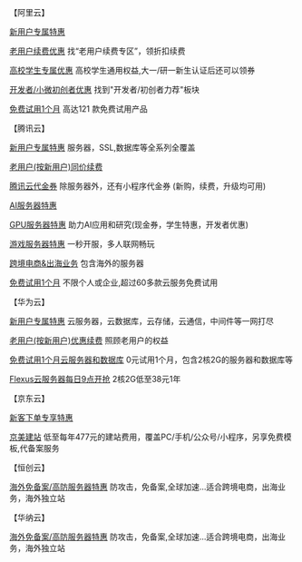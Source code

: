 【阿里云】

[新用户专属特惠](https://promotion.aliyun.com/ntms/yunparter/invite.html?userCode=pjo6tbnk)

[老用户续费优惠](https://www.aliyun.com/activity/chaopinyingxiao?userCode=pjo6tbnk)      找“老用户续费专区”，领折扣续费

[高校学生专属优惠](https://university.aliyun.com/mobile?userCode=pjo6tbnk)    高校学生通用权益,大一/研一新生认证后还可以领券

[开发者/小微初创者优惠](https://www.aliyun.com/daily-act/ecs/activity_selection?userCode=pjo6tbnk)  找到"开发者/初创者力荐"板块

[免费试用1个月](https://free.aliyun.com/?userCode=pjo6tbnk)    高达121 款免费试用产品

【腾讯云】

[新用户专属特惠](https://curl.qcloud.com/RUAiW2Y9)   服务器，SSL,数据库等全系列全覆盖

[老用户(按新用户)同价续费](https://curl.qcloud.com/nfV5LuAG)

[腾讯云代金券](https://curl.qcloud.com/RyNQxL1C)     除服务器外，还有小程序代金券 (新购，续费，升级均可用)

[AI服务器特惠](https://curl.qcloud.com/d9WxZIp3)

[GPU服务器特惠](https://curl.qcloud.com/d9WxZIp3)   助力AI应用和研究(现金券，学生特惠，开发者优惠)

[游戏服务器特惠](https://curl.qcloud.com/8d0QRW9g)  一秒开服，多人联网畅玩

[跨境电商&出海业务](https://curl.qcloud.com/5c6ppPB3)  包含海外的服务器

[免费试用1个月](https://curl.qcloud.com/GbGc0P7C)  不限个人或企业,超过60多款云服务免费试用


【华为云】

[新用户专属特惠](https://activity.huaweicloud.com/cps.html?fromacct=d9030646-05ea-4e6e-8cfe-acd0dcf0a23f&utm_source=V1g3MDY4NTY=&utm_medium=cps&utm_campaign=201905#section-3) 云服务器，云数据库，云存储，云通信，中间件等一网打尽

[老用户(按新用户)优惠续费](https://activity.huaweicloud.com/cps.html?fromacct=d9030646-05ea-4e6e-8cfe-acd0dcf0a23f&utm_source=V1g3MDY4NTY=&utm_medium=cps&utm_campaign=201905#section-4)    照顾老用户的权益

[免费试用1个月云服务器和数据库](https://www.huaweicloud.com/special/free-cloudserver.html?fromacct=d9030646-05ea-4e6e-8cfe-acd0dcf0a23f&utm_source=V1g3MDY4NTY=&utm_medium=cps&utm_campaign=201905)   0元试用1个月，包含2核2G的服务器和数据库等

[Flexus云服务器每日9点开抢](https://activity.huaweicloud.com/cps.html?fromacct=d9030646-05ea-4e6e-8cfe-acd0dcf0a23f&utm_source=V1g3MDY4NTY=&utm_medium=cps&utm_campaign=201905#section-2)  2核2G低至38元1年


【京东云】

[新客下单专享特惠](https://3.cn/26h-M3xG)

[京美建站](https://3.cn/26hM8v-D)   低至每年477元的建站费用，覆盖PC/手机/公众号/小程序，另享免费模板,代备案服务


【恒创云】

[海外免备案/高防服务器特惠](http://my.henghost.com/aff.php?aff=9890)     防攻击，免备案,全球加速...适合跨境电商，出海业务，海外独立站


【华纳云】

[海外免备案/高防服务器特惠](https://www.hncloud.com/activity/activity_2024618.html?k=Y6S8F5)  防攻击，免备案,全球加速...适合跨境电商，出海业务，海外独立站 
